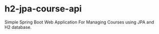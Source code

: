 # h2-jpa-course-api
Simple Spring Boot Web Application For Managing Courses using JPA and H2 database.
